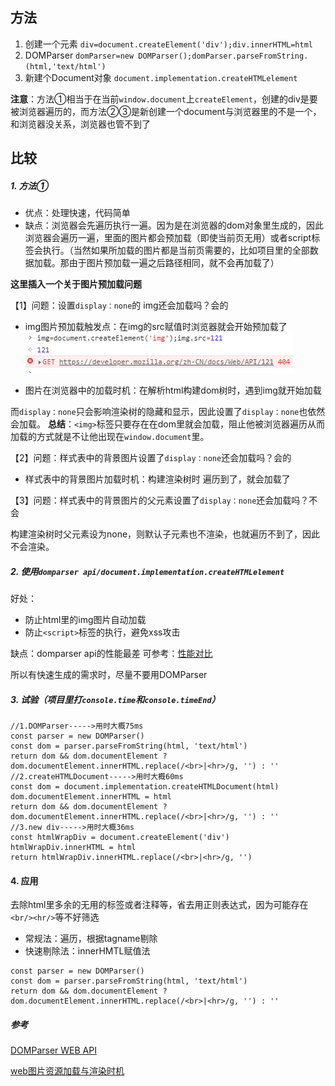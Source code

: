 ## 方法
1.  创建一个元素 `div=document.createElement('div');div.innerHTML=html`
2. DOMParser `domParser=new DOMParser();domParser.parseFromString.(html,'text/html')`
3. 新建个Document对象 `document.implementation.createHTMLelement`

**注意**：方法①相当于在当前`window.document`上`createElement`，创建的div是要被浏览器遍历的，而方法②③是新创建一个document与浏览器里的不是一个，和浏览器没关系，浏览器也管不到了
## 比较
##### 1. 方法①
- 优点：处理快速，代码简单 
- 缺点：浏览器会先遍历执行一遍。因为是在浏览器的dom对象里生成的，因此浏览器会遍历一遍，里面的图片都会预加载（即使当前页无用）或者script标签会执行。（当然如果所加载的图片都是当前页需要的，比如项目里的全部数据加载。那由于图片预加载一遍之后路径相同，就不会再加载了）

**这里插入一个关于图片预加载问题**

【1】问题：设置`display：none`的 img还会加载吗？会的
-  img图片预加载触发点：在img的src赋值时浏览器就会开始预加载了
![image](https://github.com/jiameiw/share/blob/master/pics/20191129/1.png)

- 图片在浏览器中的加载时机：在解析html构建dom树时，遇到img就开始加载

而`display：none`只会影响渲染树的隐藏和显示，因此设置了`display：none`也依然会加载。
**总结**：`<img>`标签只要存在在dom里就会加载，阻止他被浏览器遍历从而加载的方式就是不让他出现在`window.document`里。

【2】问题：样式表中的背景图片设置了`display：none`还会加载吗？会的
- 样式表中的背景图片加载时机：构建渲染树时
遍历到了，就会加载了

【3】问题：样式表中的背景图片的父元素设置了`display：none`还会加载吗？不会

构建渲染树时父元素设为none，则默认子元素也不渲染，也就遍历不到了，因此不会渲染。

##### 2. 使用`domparser api/document.implementation.createHTMLelement`
   好处：
   - 防止html里的img图片自动加载
   - 防止`<script>`标签的执行，避免xss攻击
 
缺点：domparser api的性能最差 可参考：[性能对比](https://jsperf.com/domparser-vs-createelement-innerhtml/3) 

所以有快速生成的需求时，尽量不要用DOMParser
##### 3. 试验（项目里打`console.time`和`console.timeEnd`）
```
//1.DOMParser----->用时大概75ms
const parser = new DOMParser()
const dom = parser.parseFromString(html, 'text/html')
return dom && dom.documentElement ? dom.documentElement.innerHTML.replace(/<br>|<hr>/g, '') : ''
//2.createHTMLDocument----->用时大概60ms
const dom = document.implementation.createHTMLDocument(html)
dom.documentElement.innerHTML = html
return dom && dom.documentElement ? dom.documentElement.innerHTML.replace(/<br>|<hr>/g, '') : ''
//3.new div----->用时大概36ms
const htmlWrapDiv = document.createElement('div')
htmlWrapDiv.innerHTML = html
return htmlWrapDiv.innerHTML.replace(/<br>|<hr>/g, '')
```


#### 4. 应用
去除html里多余的无用的标签或者注释等，省去用正则表达式，因为可能存在`<br/><hr/>`等不好筛选
- 常规法：遍历，根据tagname剔除
- 快速剔除法：innerHMTL赋值法
```
const parser = new DOMParser()
const dom = parser.parseFromString(html, 'text/html')
return dom && dom.documentElement ? dom.documentElement.innerHTML.replace(/<br>|<hr>/g, '') : ''
```

##### 参考

[DOMParser WEB API](https://developer.mozilla.org/zh-CN/docs/Web/API/DOMParser)

 [web图片资源加载与渲染时机](https://segmentfault.com/a/1190000010032501)
